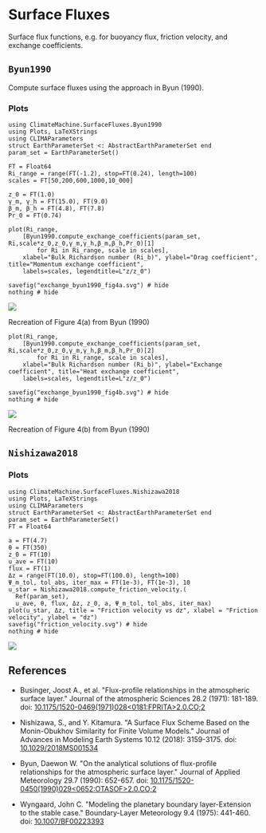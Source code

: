 # Surface Fluxes

Surface flux functions, e.g. for buoyancy flux, friction velocity, and exchange coefficients.

## `Byun1990`

Compute surface fluxes using the approach in Byun (1990).

### Plots

```@example byun1990
using ClimateMachine.SurfaceFluxes.Byun1990
using Plots, LaTeXStrings
using CLIMAParameters
struct EarthParameterSet <: AbstractEarthParameterSet end
param_set = EarthParameterSet()

FT = Float64
Ri_range = range(FT(-1.2), stop=FT(0.24), length=100)
scales = FT[50,200,600,1000,10_000]

z_0 = FT(1.0)
γ_m, γ_h = FT(15.0), FT(9.0)
β_m, β_h = FT(4.8), FT(7.8)
Pr_0 = FT(0.74)

plot(Ri_range,
    [Byun1990.compute_exchange_coefficients(param_set, Ri,scale*z_0,z_0,γ_m,γ_h,β_m,β_h,Pr_0)[1]
        for Ri in Ri_range, scale in scales],
    xlabel="Bulk Richardson number (Ri_b)", ylabel="Drag coefficient", title="Momentum exchange coefficient",
    labels=scales, legendtitle=L"z/z_0")

savefig("exchange_byun1990_fig4a.svg") # hide
nothing # hide
```
![](exchange_byun1990_fig4a.svg)

Recreation of Figure 4(a) from Byun (1990)

```@example byun1990
plot(Ri_range,
    [Byun1990.compute_exchange_coefficients(param_set, Ri,scale*z_0,z_0,γ_m,γ_h,β_m,β_h,Pr_0)[2]
        for Ri in Ri_range, scale in scales],
    xlabel="Bulk Richardson number (Ri_b)", ylabel="Exchange coefficient", title="Heat exchange coefficient",
    labels=scales, legendtitle=L"z/z_0")

savefig("exchange_byun1990_fig4b.svg") # hide
nothing # hide
```
![](exchange_byun1990_fig4b.svg)

Recreation of Figure 4(b) from Byun (1990)

## `Nishizawa2018`

### Plots
```@example
using ClimateMachine.SurfaceFluxes.Nishizawa2018
using Plots, LaTeXStrings
using CLIMAParameters
struct EarthParameterSet <: AbstractEarthParameterSet end
param_set = EarthParameterSet()
FT = Float64

a = FT(4.7)
θ = FT(350)
z_0 = FT(10)
u_ave = FT(10)
flux = FT(1)
Δz = range(FT(10.0), stop=FT(100.0), length=100)
Ψ_m_tol, tol_abs, iter_max = FT(1e-3), FT(1e-3), 10
u_star = Nishizawa2018.compute_friction_velocity.(
  Ref(param_set),
  u_ave, θ, flux, Δz, z_0, a, Ψ_m_tol, tol_abs, iter_max)
plot(u_star, Δz, title = "Friction velocity vs dz", xlabel = "Friction velocity", ylabel = "dz")
savefig("friction_velocity.svg") # hide
nothing # hide
```
![](friction_velocity.svg)

## References

- Businger, Joost A., et al. "Flux-profile relationships in the atmospheric surface
  layer." Journal of the atmospheric Sciences 28.2 (1971): 181-189.
  doi: [10.1175/1520-0469(1971)028<0181:FPRITA>2.0.CO;2](https://doi.org/10.1175/1520-0469(1971)028<0181:FPRITA>2.0.CO;2)

- Nishizawa, S., and Y. Kitamura. "A Surface Flux Scheme Based on the Monin-Obukhov
  Similarity for Finite Volume Models." Journal of Advances in Modeling Earth Systems
  10.12 (2018): 3159-3175.
  doi: [10.1029/2018MS001534](https://doi.org/10.1029/2018MS001534)

- Byun, Daewon W. "On the analytical solutions of flux-profile relationships for the
  atmospheric surface layer." Journal of Applied Meteorology 29.7 (1990): 652-657.
  doi: [10.1175/1520-0450(1990)029<0652:OTASOF>2.0.CO;2](https://doi.org/10.1175/1520-0450(1990)029<0652:OTASOF>2.0.CO;2)

- Wyngaard, John C. "Modeling the planetary boundary layer-Extension to the stable case."
  Boundary-Layer Meteorology 9.4 (1975): 441-460.
  doi: [10.1007/BF00223393](https://doi.org/10.1007/BF00223393)
